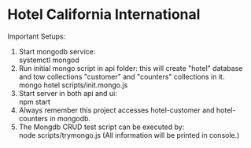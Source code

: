 # Hotel California International

Important Setups:
1. Start mongodb service: <br>
    systemctl mongod
2. Run initial mongo script in api folder: this will create "hotel" database and tow collections "customer" and "counters" collections in it. <br>
    mongo hotel scripts/init.mongo.js
3. Start server in both api and ui: <br>
    npm start
4. Always remember this project accesses hotel-customer and hotel-counters in mongodb. 
5. The Mongdb CRUD test script can be executed by: <br>
    node scripts/trymongo.js (All information will be printed in console.)  
